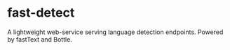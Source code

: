 # fast-detect
A lightweight web-service serving language detection endpoints. Powered by fastText and Bottle.

